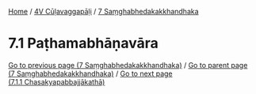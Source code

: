 
[Home](/) / [4V Cūḷavaggapāḷi](../../4V.md) / [7 Saṃghabhedakakkhandhaka](../7.md)

# 7.1 Paṭhamabhāṇavāra


[Go to previous page (7 Saṃghabhedakakkhandhaka)](../7.md) / [Go to parent page (7 Saṃghabhedakakkhandhaka)](../7.md) / [Go to next page (7.1.1 Chasakyapabbajjākathā)](7.1/7.1.1.md)



